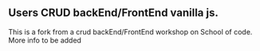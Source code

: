 ## Users CRUD backEnd/FrontEnd vanilla js.

This is a fork from a crud backEnd/FrontEnd workshop on School of code.
More info to be added
